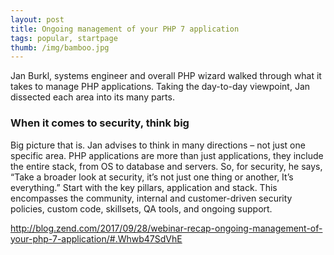 ```yaml
---
layout: post
title: Ongoing management of your PHP 7 application
tags: popular, startpage
thumb: /img/bamboo.jpg
---
```

Jan Burkl, systems engineer and overall PHP wizard walked through what it takes to manage PHP applications. Taking the day-to-day viewpoint, Jan dissected each area into its many parts.

### When it comes to security, think big
Big picture that is. Jan advises to think in many directions – not just one specific area. PHP applications are more than just applications, they include the entire stack, from OS to database and servers. So, for security, he says, “Take a broader look at security, it’s not just one thing or another, It’s everything.” Start with the key pillars, application and stack. This encompasses the community, internal and customer-driven security policies, custom code, skillsets, QA tools, and ongoing support.

http://blog.zend.com/2017/09/28/webinar-recap-ongoing-management-of-your-php-7-application/#.Whwb47SdVhE
